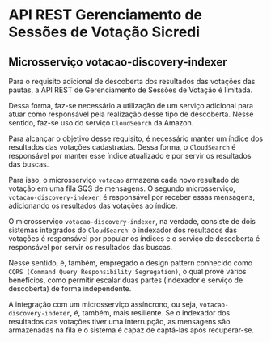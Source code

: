 # API REST Gerenciamento de Sessões de Votação Sicredi 


## Microsserviço votacao-discovery-indexer

Para o requisito adicional de descoberta dos resultados das votações das pautas, a API REST de Gerenciamento de Sessões de Votação é limitada. 

Dessa forma, faz-se necessário a utilização de um serviço adicional para atuar como responsável pela realização desse tipo de descoberta. Nesse sentido, faz-se uso do serviço `CloudSearch` da Amazon.

Para alcançar o objetivo desse requisito, é necessário manter um índice dos resultados das votações cadastradas. Dessa forma, o `CloudSearch` é responsável por manter esse índice atualizado e por servir os resultados das buscas.

Para isso, o microsserviço `votacao` armazena cada novo resultado de votação em uma fila SQS de mensagens. O segundo microsserviço, `votacao-discovery-indexer`, é responsável por receber essas mensagens, adicionando os resultados das votações ao índice.

O microsserviço `votacao-discovery-indexer`, na verdade, consiste de dois sistemas integrados do `CloudSearch`: o indexador dos resultados das votações é responsável por popular os índices e o serviço de descoberta é responsável por servir os resultados das buscas.

Nesse sentido, é, também, empregado o design pattern conhecido como `CQRS (Command Query Responsibility Segregation)`, o qual provê vários benefícios, como permitir escalar duas partes (indexador e serviço de descoberta) de forma independente.

A integração com um microsserviço assíncrono, ou seja, `votacao-discovery-indexer`, é, também, mais resiliente. Se o indexador dos resultados das votações tiver uma interrupção, as mensagens são armazenadas na fila e o sistema é capaz de captá-las após recuperar-se.

